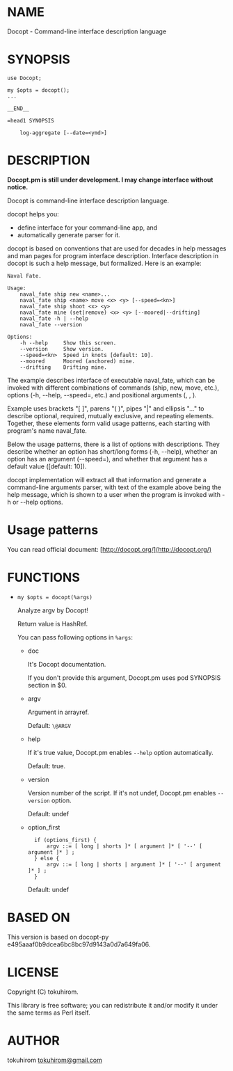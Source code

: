 # NAME

Docopt - Command-line interface description language

# SYNOPSIS

    use Docopt;

    my $opts = docopt();
    ...

    __END__

    =head1 SYNOPSIS

        log-aggregate [--date=<ymd>]

# DESCRIPTION

__Docopt.pm is still under development. I may change interface without notice.__

Docopt is command-line interface description language.

docopt helps you:

- define interface for your command-line app, and
- automatically generate parser for it.

docopt is based on conventions that are used for decades in help messages and man pages for program interface description. Interface description in docopt is such a help message, but formalized. Here is an example:

    Naval Fate.

    Usage:
        naval_fate ship new <name>...
        naval_fate ship <name> move <x> <y> [--speed=<kn>]
        naval_fate ship shoot <x> <y>
        naval_fate mine (set|remove) <x> <y> [--moored|--drifting]
        naval_fate -h | --help
        naval_fate --version

    Options:
        -h --help     Show this screen.
        --version     Show version.
        --speed=<kn>  Speed in knots [default: 10].
        --moored      Moored (anchored) mine.
        --drifting    Drifting mine.

The example describes interface of executable naval\_fate, which can be invoked with different combinations of commands (ship, new, move, etc.), options (-h, --help, --speed=<kn>, etc.) and positional arguments (<name>, <x>, <y>).

Example uses brackets "\[ \]", parens "( )", pipes "|" and ellipsis "..." to describe optional, required, mutually exclusive, and repeating elements. Together, these elements form valid usage patterns, each starting with program's name naval\_fate.

Below the usage patterns, there is a list of options with descriptions. They describe whether an option has short/long forms (-h, --help), whether an option has an argument (--speed=<kn>), and whether that argument has a default value (\[default: 10\]).

docopt implementation will extract all that information and generate a command-line arguments parser, with text of the example above being the help message, which is shown to a user when the program is invoked with -h or --help options.

# Usage patterns

You can read official document: [http://docopt.org/](http://docopt.org/)

# FUNCTIONS

- `my $opts = docopt(%args)`

    Analyze argv by Docopt!

    Return value is HashRef.

    You can pass following options in `%args`:

    - doc

        It's Docopt documentation.

        If you don't provide this argument, Docopt.pm uses pod SYNOPSIS section in $0.

    - argv

        Argument in arrayref.

        Default: `\@ARGV`

    - help

        If it's true value, Docopt.pm enables ` --help ` option automatically.

        Default: true.

    - version

        Version number of the script. If it's not undef, Docopt.pm enables ` --version ` option.

        Default: undef

    - option\_first

            if (options_first) {
                argv ::= [ long | shorts ]* [ argument ]* [ '--' [ argument ]* ] ;
            } else {
                argv ::= [ long | shorts | argument ]* [ '--' [ argument ]* ] ;
            }

        Default: undef

# BASED ON

This version is based on docopt-py e495aaaf0b9dcea6bc8bc97d9143a0d7a649fa06.

# LICENSE

Copyright (C) tokuhirom.

This library is free software; you can redistribute it and/or modify
it under the same terms as Perl itself.

# AUTHOR

tokuhirom <tokuhirom@gmail.com>
